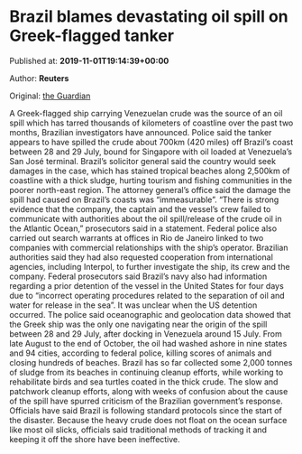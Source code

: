 
# Brazil blames devastating oil spill on Greek-flagged tanker

Published at: **2019-11-01T19:14:39+00:00**

Author: **Reuters**

Original: [the Guardian](https://www.theguardian.com/world/2019/nov/01/brazil-blames-oil-spill-greek-flagged-tanker-venezuelan-crude)

A Greek-flagged ship carrying Venezuelan crude was the source of an oil spill which has tarred thousands of kilometers of coastline over the past two months, Brazilian investigators have announced.
Police said the tanker appears to have spilled the crude about 700km (420 miles) off Brazil’s coast between 28 and 29 July, bound for Singapore with oil loaded at Venezuela’s San José terminal.
Brazil’s solicitor general said the country would seek damages in the case, which has stained tropical beaches along 2,500km of coastline with a thick sludge, hurting tourism and fishing communities in the poorer north-east region.
The attorney general’s office said the damage the spill had caused on Brazil’s coasts was “immeasurable”.
“There is strong evidence that the company, the captain and the vessel’s crew failed to communicate with authorities about the oil spill/release of the crude oil in the Atlantic Ocean,” prosecutors said in a statement.
Federal police also carried out search warrants at offices in Rio de Janeiro linked to two companies with commercial relationships with the ship’s operator.
Brazilian authorities said they had also requested cooperation from international agencies, including Interpol, to further investigate the ship, its crew and the company.
Federal prosecutors said Brazil’s navy also had information regarding a prior detention of the vessel in the United States for four days due to “incorrect operating procedures related to the separation of oil and water for release in the sea”.
It was unclear when the US detention occurred.
The police said oceanographic and geolocation data showed that the Greek ship was the only one navigating near the origin of the spill between 28 and 29 July, after docking in Venezuela around 15 July.
From late August to the end of October, the oil had washed ashore in nine states and 94 cities, according to federal police, killing scores of animals and closing hundreds of beaches.
Brazil has so far collected some 2,000 tonnes of sludge from its beaches in continuing cleanup efforts, while working to rehabilitate birds and sea turtles coated in the thick crude.
The slow and patchwork cleanup efforts, along with weeks of confusion about the cause of the spill have spurred criticism of the Brazilian government’s response. Officials have said Brazil is following standard protocols since the start of the disaster.
Because the heavy crude does not float on the ocean surface like most oil slicks, officials said traditional methods of tracking it and keeping it off the shore have been ineffective.

